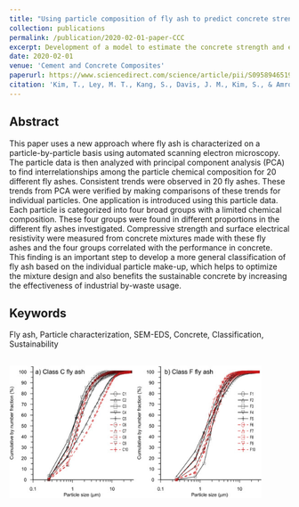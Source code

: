 ```yaml
---
title: "Using particle composition of fly ash to predict concrete strength and electrical resistivity"
collection: publications
permalink: /publication/2020-02-01-paper-CCC
excerpt: Development of a model to estimate the concrete strength and electrical resistivity based on a PCA analysis on fly ash components.
date: 2020-02-01
venue: 'Cement and Concrete Composites'
paperurl: https://www.sciencedirect.com/science/article/pii/S0958946519313368
citation: 'Kim, T., Ley, M. T., Kang, S., Davis, J. M., Kim, S., & Amrollahi, P. (2020). Using particle composition of fly ash to predict concrete strength and electrical resistivity. <i>Cement and Concrete Composites</i>, 107, 103493.'
---
```

## Abstract
This paper uses a new approach where fly ash is characterized on a particle-by-particle basis using automated scanning electron microscopy. The particle data is then analyzed with principal component analysis (PCA) to find interrelationships among the particle chemical composition for 20 different fly ashes. Consistent trends were observed in 20 fly ashes. These trends from PCA were verified by making comparisons of these trends for individual particles. One application is introduced using this particle data. Each particle is categorized into four broad groups with a limited chemical composition. These four groups were found in different proportions in the different fly ashes investigated. Compressive strength and surface electrical resistivity were measured from concrete mixtures made with these fly ashes and the four groups correlated with the performance in concrete. This finding is an important step to develop a more general classification of fly ash based on the individual particle make-up, which helps to optimize the mixture design and also benefits the sustainable concrete by increasing the effectiveness of industrial by-waste usage.
## Keywords
Fly ash, Particle characterization, SEM-EDS, Concrete, Classification, Sustainability

<br/><img src='/images/2020_CCC_PCA.jpg' width="90%" height="90%">